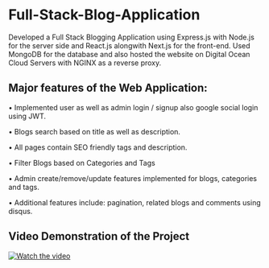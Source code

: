 # Full-Stack-Blog-Application

Developed a Full Stack Blogging Application using Express.js with Node.js for the server side and React.js alongwith Next.js for the front-end. Used MongoDB for the database and also hosted the website on Digital Ocean Cloud Servers with NGINX as a reverse proxy.

## Major features of the Web Application:

• Implemented user as well as admin login / signup also google social login using JWT.

• Blogs search based on title as well as description.

• All pages contain SEO friendly tags and description.

• Filter Blogs based on Categories and Tags

• Admin create/remove/update features implemented for blogs, categories and tags.

• Additional features include: pagination, related blogs and comments using disqus.



## Video Demonstration of the Project 

[![Watch the video](https://img.youtube.com/vi/bFM0SlnzI1A/0.jpg)](https://youtu.be/bFM0SlnzI1A)
